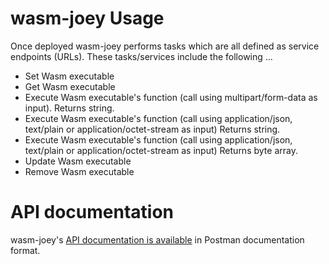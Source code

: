 # wasm-joey Usage

Once deployed wasm-joey performs tasks which are all defined as service endpoints (URLs). These tasks/services include the following ...
- Set Wasm executable
- Get Wasm executable
- Execute Wasm executable's function (call using multipart/form-data as input). Returns string.
- Execute Wasm executable's function (call using application/json, text/plain or application/octet-stream as input) Returns string.
- Execute Wasm executable's function (call using application/json, text/plain or application/octet-stream as input) Returns byte array.
- Update Wasm executable
- Remove Wasm executable

# API documentation 
wasm-joey's [API documentation is available](https://documenter.getpostman.com/view/4967217/SztA68nE?version=latest) in Postman documentation format.
